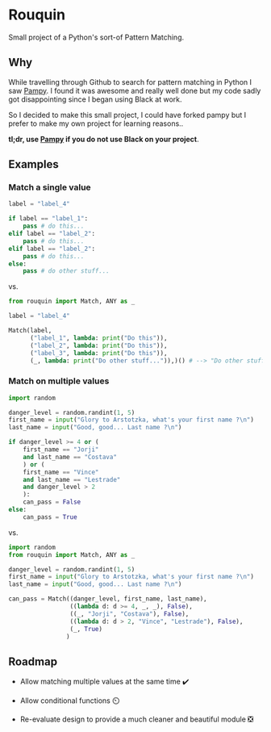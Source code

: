 # Rouquin

Small project of a Python's sort-of Pattern Matching.

## Why

While travelling through Github to search for pattern matching in Python
I saw [Pampy](https://github.com/santinic/pampy). I found it was awesome
and really well done but my code sadly got disappointing since I began
using Black at work.

So I decided to make this small project, I could have forked pampy but
I prefer to make my own project for learning reasons..

**tl;dr, use [Pampy](https://github.com/santinic/pampy) if you do not use Black on your project**.

## Examples

### Match a single value

```python
label = "label_4"

if label == "label_1":
    pass # do this...
elif label == "label_2":
    pass # do this...
elif label == "label_2":
    pass # do this...
else:
    pass # do other stuff...
```

vs.

```python
from rouquin import Match, ANY as _

label = "label_4"

Match(label,
      ("label_1", lambda: print("Do this")),
      ("label_2", lambda: print("Do this")),
      ("label_3", lambda: print("Do this")),
      (_, lambda: print("Do other stuff...")),)() # --> "Do other stuff"
```

### Match on multiple values

```python
import random

danger_level = random.randint(1, 5)
first_name = input("Glory to Arstotzka, what's your first name ?\n")
last_name = input("Good, good... Last name ?\n")

if danger_level >= 4 or (
    first_name == "Jorji"
    and last_name == "Costava"
    ) or (
    first_name == "Vince"
    and last_name == "Lestrade"
    and danger_level > 2
    ):
    can_pass = False
else:
    can_pass = True
```

vs.

```python
import random
from rouquin import Match, ANY as _

danger_level = random.randint(1, 5)
first_name = input("Glory to Arstotzka, what's your first name ?\n")
last_name = input("Good, good... Last name ?\n")

can_pass = Match((danger_level, first_name, last_name),
                 ((lambda d: d >= 4, _, _), False),
                 ((_, "Jorji", "Costava"), False),
                 ((lambda d: d > 2, "Vince", "Lestrade"), False),
                 (_, True)
                )  
```

## Roadmap

- Allow matching multiple values at the same time :heavy_check_mark:

- Allow conditional functions :timer_clock:

- Re-evaluate design to provide a much cleaner and beautiful module :negative_squared_cross_mark:
